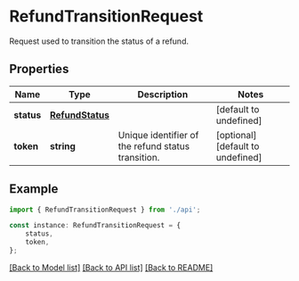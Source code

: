 # RefundTransitionRequest

Request used to transition the status of a refund.

## Properties

Name | Type | Description | Notes
------------ | ------------- | ------------- | -------------
**status** | [**RefundStatus**](RefundStatus.md) |  | [default to undefined]
**token** | **string** | Unique identifier of the refund status transition. | [optional] [default to undefined]

## Example

```typescript
import { RefundTransitionRequest } from './api';

const instance: RefundTransitionRequest = {
    status,
    token,
};
```

[[Back to Model list]](../README.md#documentation-for-models) [[Back to API list]](../README.md#documentation-for-api-endpoints) [[Back to README]](../README.md)
